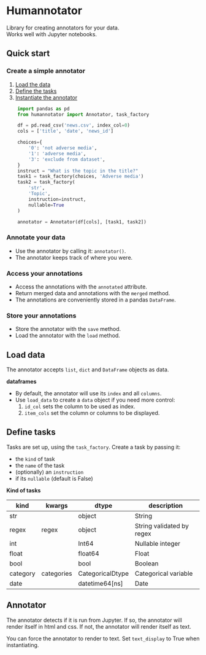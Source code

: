 # Humannotator

Library for creating annotators for your data.  
Works well with Jupyter notebooks.

## Quick start
### Create a simple annotator

1. [Load the data]('#load-data')
2. [Define the tasks]('#define-tasks)
3. [Instantiate the annotator]('#annotator')

```Python
    import pandas as pd
    from humannotator import Annotator, task_factory

    df = pd.read_csv('news.csv', index_col=0)
    cols = ['title', 'date', 'news_id']

    choices={
        '0': 'not adverse media',
        '1': 'adverse media',
        '3': 'exclude from dataset',
    }
    instruct = "What is the topic in the title?"
    task1 = task_factory(choices, 'Adverse media')
    task2 = task_factory(
        'str',
        'Topic',
        instruction=instruct,
        nullable=True
    )

    annotator = Annotator(df[cols], [task1, task2])
```

### Annotate your data

- Use the annotator by calling it: `annotator()`.
- The annotator keeps track of where you were.

### Access your annotations

- Access the annotations with the `annotated` attribute.
- Return merged data and annotations with the `merged` method.
- The annotations are conveniently stored in a pandas `DataFrame`.

### Store your annotations

- Store the annotator with the `save` method.
- Load the annotator with the `load` method.

## Load data
The annotator accepts `list`, `dict` and `DataFrame` objects as data.  

**dataframes**

- By default, the annotator will use its `index` and all `columns`.  
- Use `load_data` to create a `data` object if you need more control:
    1. `id_col` sets the column to be used as index.
    2. `item_cols` set the column or columns to be displayed.

## Define tasks
Tasks are set up, using the `task_factory`.
Create a task by passing it:

- the `kind` of task
- the `name` of the task
- (optionally) an `instruction`
- if its `nullable` (default is False)

**Kind of tasks**

kind      | kwargs     | dtype            | description
--------- | -----------| ---------------- | ----------------
str       |            | object           | String
regex     | regex      | object           | String validated by regex
int       |            | Int64            | Nullable integer
float     |            | float64          | Float
bool      |            | bool             | Boolean
category  | categories | CategoricalDtype | Categorical variable
date      |            | datetime64[ns]   | Date

## Annotator

The annotator detects if it is run from Jupyter.
If so, the annotator will render itself in html and css.
If not, the annotator will render itself as text.

You can force the annotator to render to text.
Set `text_display` to True when instantiating.
